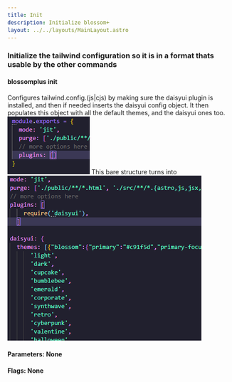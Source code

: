 ```yaml
---
title: Init 
description: Initialize blossom+
layout: ../../layouts/MainLayout.astro
---
```


### Initialize the tailwind configuration so it is in a format thats usable by the other commands 

#### blossomplus init

Configures tailwind.config.(js|cjs) by making sure the daisyui plugin is installed, and then if needed inserts the daisyui config object. It then populates this object with all the default themes, and the daisyui ones too.
<span class="flex flex-col">
![Blossom+ init before](../../../public/Blossomplusinitbefore.png)
This bare structure turns into
![Blossom+ init after](../../../public/Blossomplusinit.png)
</span>

#### Parameters: None

#### Flags: None